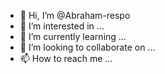 - 👋 Hi, I’m @Abraham-respo
- 👀 I’m interested in ...
- 🌱 I’m currently learning ...
- 💞️ I’m looking to collaborate on ...
- 📫 How to reach me ...

<!---
Abraham-respo/Abraham-respo is a ✨ special ✨ repository because its `README.md` (this file) appears on your GitHub profile.
You can click the Preview link to take a look at your changes.
--->
